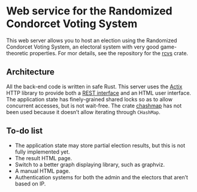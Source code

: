 # Web service for the Randomized Condorcet Voting System
This web server allows you to host an election using the Randomized Condorcet Voting System, an electoral system with very good game-theoretic properties. For mor details, see the repository for the [rcvs](https://github.com/Pierre-Colin/rcvs) crate.

## Architecture
All the back-end code is written in safe Rust. This server uses the [Actix](https://actix.rs/) HTTP library to provide both a [REST interface](https://en.wikipedia.org/wiki/Representational_state_transfer) and an HTML user interface. The application state has finely-grained shared locks so as to allow concurrent accesses, but is not wait-free. The crate [chashmap](https://crates.io/crates/chashmap) has not been used because it doesn’t allow iterating through `CHashMap`.

## To-do list
* The application state may store partial election results, but this is not fully implemented yet.
* The result HTML page.
* Switch to a better graph displaying library, such as graphviz.
* A manual HTML page.
* Authentication systems for both the admin and the electors that aren’t based on IP.
